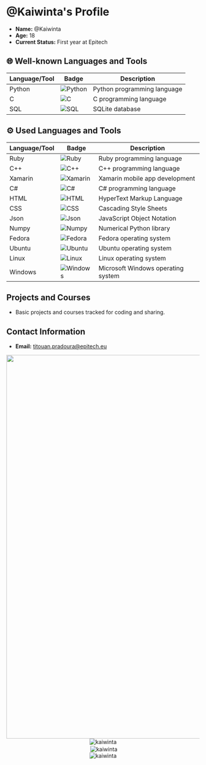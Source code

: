 # @Kaiwinta's Profile

- **Name:** @Kaiwinta
- **Age:** 18
- **Current Status:** First year at Epitech

## 🌐 Well-known Languages and Tools

| Language/Tool | Badge | Description |
|---------------|-------|-------------|
| Python        | ![Python](https://img.shields.io/badge/Python-FFD43B?style=for-the-badge&logo=python&logoColor=blue) | Python programming language |
| C             | ![C](https://img.shields.io/badge/C-00599C?style=for-the-badge&logo=c&logoColor=white) | C programming language |
| SQL           | ![SQL](https://img.shields.io/badge/SQLite-07405E?style=for-the-badge&logo=sqlite&logoColor=white) | SQLite database |

## ⚙️ Used Languages and Tools

| Language/Tool | Badge | Description |
|---------------|-------|-------------|
| Ruby          | ![Ruby](https://img.shields.io/badge/Ruby-CC342D?style=for-the-badge&logo=ruby&logoColor=white) | Ruby programming language |
| C++           | ![C++](https://img.shields.io/badge/C%2B%2B-00599C?style=for-the-badge&logo=c%2B%2B&logoColor=white) | C++ programming language |
| Xamarin       | ![Xamarin](https://img.shields.io/badge/Xamarin-3498DB?style=for-the-badge&logo=xamarin&logoColor=white) | Xamarin mobile app development |
| C#            | ![C#](https://img.shields.io/badge/C%23-239120?style=for-the-badge&logo=csharp&logoColor=white) | C# programming language |
| HTML          | ![HTML](https://img.shields.io/badge/HTML5-E34F26?style=for-the-badge&logo=html5&logoColor=white) | HyperText Markup Language |
| CSS           | ![CSS](https://img.shields.io/badge/CSS3-1572B6?style=for-the-badge&logo=css3&logoColor=white) | Cascading Style Sheets |
| Json          | ![Json](https://img.shields.io/badge/json-5E5C5C?style=for-the-badge&logo=json&logoColor=white) | JavaScript Object Notation |
| Numpy         | ![Numpy](https://img.shields.io/badge/Numpy-777BB4?style=for-the-badge&logo=numpy&logoColor=white) | Numerical Python library |
| Fedora        | ![Fedora](https://img.shields.io/badge/Fedora-294172?style=for-the-badge&logo=fedora&logoColor=white) | Fedora operating system |
| Ubuntu        | ![Ubuntu](https://img.shields.io/badge/Ubuntu-E95420?style=for-the-badge&logo=ubuntu&logoColor=white) | Ubuntu operating system |
| Linux         | ![Linux](https://img.shields.io/badge/Linux-FCC624?style=for-the-badge&logo=linux&logoColor=black) | Linux operating system |
| Windows       | ![Windows](https://img.shields.io/badge/Windows-0078D6?style=for-the-badge&logo=windows&logoColor=white) | Microsoft Windows operating system |

## Projects and Courses

- Basic projects and courses tracked for coding and sharing.

## Contact Information

- **Email:** titouan.pradoura@epitech.eu

<div id="visual" align="center">
  <div>
    <img src="https://user-images.githubusercontent.com/95478989/198955082-6e78ebb5-e1e4-49f9-8d32-6e5af3984dcd.gif" width="1000"/>
  </div>
  <div><img align="center" src="https://github-readme-streak-stats.herokuapp.com/?user=Kaiwinta&theme=prussian&hide_border=true" alt="kaiwinta" /></div>
  <div>&nbsp;<img align="center" src="https://github-readme-stats.vercel.app/api?username=Kaiwinta&theme=prussian&show_icons=true&hide_border=true&count_private=true" alt="kaiwinta" /></div>
  <div><img align="center" src="https://github-readme-stats.vercel.app/api/top-langs/?username=Kaiwinta&theme=prussian&show_icons=true&hide_border=true&layout=compact" alt="kaiwinta"/></div>
  <div id="badges">
      <img src="https://komarev.com/ghpvc/?username=Kaiwinta&style=flat-square&color=blue" alt=""/>
    </a>
  </div>
</div>
